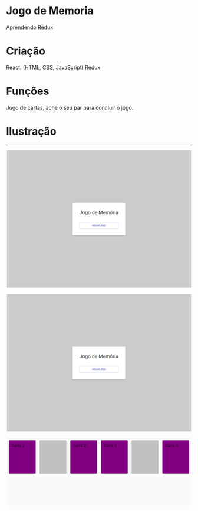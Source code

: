 # Jogo de Memoria

Aprendendo Redux

# Criação

React. (HTML, CSS, JavaScript)
Redux.

# Funções

Jogo de cartas, ache o seu par para concluir o jogo.

# Ilustração

---

<p align="center">
<img src="./img/img1.png" width="500px" >
</p>

<p align="center">
<img src="./img/img1.png" width="500px" >
</p>

<p align="center">
<img src="./img/img2.png" width="500px" >
</p>
